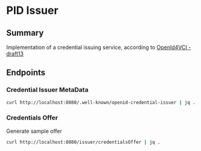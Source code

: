 # PID Issuer

## Summary

Implementation of a credential issuing service, according to
[OpenId4VCI - draft13](https://openid.bitbucket.io/connect/openid-4-verifiable-credential-issuance-1_0.html)

## Endpoints

### Credential Issuer MetaData

```bash
curl http://localhost:8080/.well-known/openid-credential-issuer | jq .
```

### Credentials Offer

Generate sample offer

```bash
curl http://localhost:8080/issuer/credentialsOffer | jq .
```